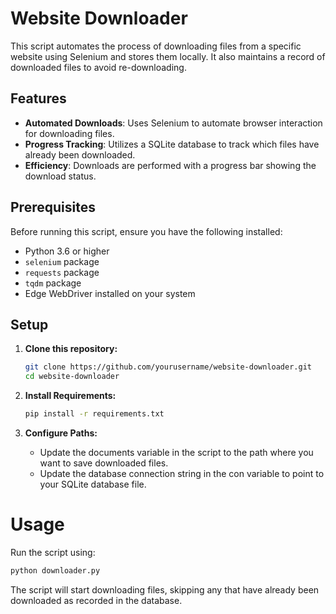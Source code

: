 # Website Downloader

This script automates the process of downloading files from a specific website using Selenium and stores them locally. It also maintains a record of downloaded files to avoid re-downloading.

## Features

- **Automated Downloads**: Uses Selenium to automate browser interaction for downloading files.
- **Progress Tracking**: Utilizes a SQLite database to track which files have already been downloaded.
- **Efficiency**: Downloads are performed with a progress bar showing the download status.

## Prerequisites

Before running this script, ensure you have the following installed:
- Python 3.6 or higher
- `selenium` package
- `requests` package
- `tqdm` package
- Edge WebDriver installed on your system

## Setup

1. **Clone this repository:**
   ```bash
   git clone https://github.com/yourusername/website-downloader.git
   cd website-downloader
   ```
   
2. **Install Requirements:**
   ```bash
   pip install -r requirements.txt
   ```

3. **Configure Paths:**
   * Update the documents variable in the script to the path where you want to save downloaded files.
   * Update the database connection string in the con variable to point to your SQLite database file.

# Usage
Run the script using:
```bash
python downloader.py
```
The script will start downloading files, skipping any that have already been downloaded as recorded in the database.

